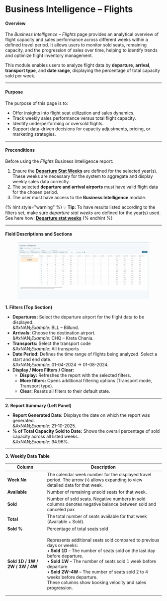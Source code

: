 # Business Intelligence – Flights

#### **Overview**

The _Business Intelligence – Flights_ page provides an analytical overview of flight capacity and sales performance across different weeks within a defined travel period. It allows users to monitor sold seats, remaining capacity, and the progression of sales over time, helping to identify trends and optimize flight inventory management.

This module enables users to analyze flight data by **departure**, **arrival**, **transport type**, and **date range**, displaying the percentage of total capacity sold per week.

***

#### **Purpose**

The purpose of this page is to:

* Offer insights into flight seat utilization and sales dynamics.
* Track weekly sales performance versus total flight capacity.
* Identify underperforming or oversold flights.
* Support data-driven decisions for capacity adjustments, pricing, or marketing strategies.

***

#### **Preconditions**

Before using the _Flights_ Business Intelligence report:

1. Ensure the [**Departure Stat Weeks**](../setup/departure-stat-weeks.md) are defined for the selected year(s).\
   These weeks are necessary for the system to aggregate and display weekly sales data correctly.
2. The selected **departure and arrival airports** must have valid flight data for the chosen period.
3. The user must have access to the **Business Intelligence** module.

{% hint style="warning" %}
💡 **Tip:** To have results listed according to the filters set, make sure _departure stat weeks_ are defined for the year(s) used.\
See here how: [**Departure stat weeks**](../setup/departure-stat-weeks.md)
{% endhint %}

***

#### **Field Descriptions and Sections**

<figure><img src="../.gitbook/assets/image (3) (1) (1) (3).png" alt=""><figcaption></figcaption></figure>

**1. Filters (Top Section)**

* **Departures:** Select the departure airport for the flight data to be displayed.\
  &#xNAN;_&#x45;xample:_ BLL – Billund.
* **Arrivals:** Choose the destination airport.\
  &#xNAN;_&#x45;xample:_ CHQ – Kreta Chania.
* **Transports:** Select the transport code \
  &#xNAN;_&#x45;xample:_ All transports
* **Date Period:** Defines the time range of flights being analyzed. Select a start and end date.\
  &#xNAN;_&#x45;xample:_ 01-04-2024 → 01-08-2024.
* **Display / More Filters / Clear:**
  * **Display:** Refreshes the report with the selected filters.
  * **More filters:** Opens additional filtering options (Transport mode, Transport type).
  * **Clear:** Resets all filters to their default state.

***

**2. Report Summary (Left Panel)**

* **Report Generated Date:** Displays the date on which the report was generated.\
  &#xNAN;_&#x45;xample:_ 21-10-2025.
* **% of Total Capacity Sold to Date:** Shows the overall percentage of sold capacity across all listed weeks.\
  &#xNAN;_&#x45;xample:_ 94.96%.

***

**3. Weekly Data Table**

| **Column**                      | **Description**                                                                                                                                                                                                                                                                                                                                                                                                    |
| ------------------------------- | ------------------------------------------------------------------------------------------------------------------------------------------------------------------------------------------------------------------------------------------------------------------------------------------------------------------------------------------------------------------------------------------------------------------ |
| **Week No**                     | The calendar week number for the displayed travel period. The arrow (›) allows expanding to view detailed data for that week.                                                                                                                                                                                                                                                                                      |
| **Available**                   | Number of remaining unsold seats for that week.                                                                                                                                                                                                                                                                                                                                                                    |
| **Sold**                        | Number of sold seats. Negative numbers in sold columns denotes negative balance between sold and canceled pax                                                                                                                                                                                                                                                                                                      |
| **Total**                       | The total number of seats available for that week (Available + Sold).                                                                                                                                                                                                                                                                                                                                              |
| **Sold %**                      | Percentage of total seats sold                                                                                                                                                                                                                                                                                                                                                                                     |
| **Sold 1D / 1W / 2W / 3W / 4W** | <p>Represents additional seats sold compared to previous days or weeks:<br>• <strong>Sold 1D</strong> – The number of seats sold on the last day before departure.<br>• <strong>Sold 1W</strong> – The number of seats sold 1 week before departure.<br>• <strong>Sold 2W–4W</strong> – The number of seats sold 2 to 4 weeks before departure. <br>These columns show booking velocity and sales progression.</p> |

